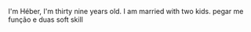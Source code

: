 I'm Héber, I'm thirty nine years old. I am married with two kids.  pegar me função e duas soft skill